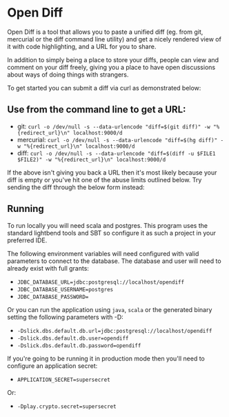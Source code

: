 # Open Diff

Open Diff is a tool that allows you to paste a unified diff (eg. from git, mercurial or the diff command line utility) and get a nicely rendered view of it with code highlighting, and a URL for you to share.

In addition to simply being a place to store your diffs, people can view and comment on your diff freely, giving you a place to have open discussions about ways of doing things with strangers.

To get started you can submit a diff via curl as demonstrated below:

## Use from the command line to get a URL:

* git: `curl -o /dev/null -s --data-urlencode "diff=$(git diff)" -w "%{redirect_url}\n" localhost:9000/d`
* mercurial: `curl -o /dev/null -s --data-urlencode "diff=$(hg diff)" -w "%{redirect_url}\n" localhost:9000/d`
* diff: `curl -o /dev/null -s --data-urlencode "diff=$(diff -u $FILE1 $FILE2)" -w "%{redirect_url}\n" localhost:9000/d`

If the above isn't giving you back a URL then it's most likely because your diff is empty or you've hit one of the abuse limits outlined below. Try sending the diff through the below form instead:

## Running

To run locally you will need scala and postgres. This program uses the standard lightbend tools and SBT so configure it as such a project in your preferred IDE.

The following environment variables will need configured with valid parameters to connect to the database. The database and user will need to already exist with full grants:

* `JDBC_DATABASE_URL=jdbc:postgresql://localhost/opendiff`
* `JDBC_DATABASE_USERNAME=postgres`
* `JDBC_DATABASE_PASSWORD=`

Or you can run the application using `java`, `scala` or the generated binary setting the following parameters with -D:

* `-Dslick.dbs.default.db.url=jdbc:postgresql://localhost/opendiff`
* `-Dslick.dbs.default.db.user=opendiff`
* `-Dslick.dbs.default.db.password=opendiff`

If you're going to be running it in production mode then you'll need to configure an application secret:

* `APPLICATION_SECRET=supersecret`

Or:

* `-Dplay.crypto.secret=supersecret`
